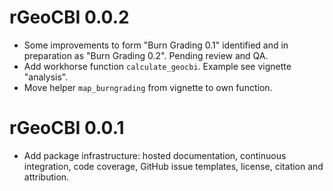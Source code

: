 # rGeoCBI 0.0.2

* Some improvements to form "Burn Grading 0.1" identified and in preparation
  as "Burn Grading 0.2". Pending review and QA.
* Add workhorse function `calculate_geocbi`. Example see vignette "analysis".
* Move helper `map_burngrading` from vignette to own function.

# rGeoCBI 0.0.1

* Add package infrastructure: hosted documentation, continuous integration,
  code coverage, GitHub issue templates, license, citation and attribution.
